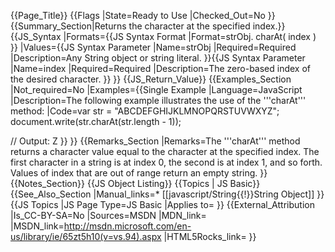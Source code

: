 {{Page_Title}}
{{Flags
|State=Ready to Use
|Checked_Out=No
}}
{{Summary_Section|Returns the character at the specified index.}}
{{JS_Syntax
|Formats={{JS Syntax Format
|Format=strObj. charAt( index )
}}
|Values={{JS Syntax Parameter
|Name=strObj
|Required=Required
|Description=Any String object or string literal.
}}{{JS Syntax Parameter
|Name=index
|Required=Required
|Description=The zero-based index of the desired character.
}}
}}
{{JS_Return_Value}}
{{Examples_Section
|Not_required=No
|Examples={{Single Example
|Language=JavaScript
|Description=The following example illustrates the use of the '''charAt''' method:
|Code=var str = "ABCDEFGHIJKLMNOPQRSTUVWXYZ";
 document.write(str.charAt(str.length - 1));
 
 // Output: Z
}}
}}
{{Remarks_Section
|Remarks=The '''charAt''' method returns a character value equal to the character at the specified index. The first character in a string is at index 0, the second is at index 1, and so forth. Values of index that are out of range return an empty string.
}}
{{Notes_Section}}
{{JS Object Listing}}
{{Topics | JS Basic}}
{{See_Also_Section
|Manual_links=* [[javascript/String{{!}}String Object]]
}}
{{JS Topics
|JS Page Type=JS Basic
|Applies to=
}}
{{External_Attribution
|Is_CC-BY-SA=No
|Sources=MSDN
|MDN_link=
|MSDN_link=http://msdn.microsoft.com/en-us/library/ie/65zt5h10(v=vs.94).aspx
|HTML5Rocks_link=
}}